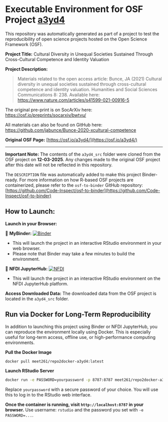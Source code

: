 # Executable Environment for OSF Project [a3yd4](https://osf.io/a3yd4/)

This repository was automatically generated as part of a project to test the reproducibility of open science projects hosted on the Open Science Framework (OSF).

**Project Title:** Cultural Diversity in Unequal Societies Sustained Through Cross-Cultural Competence and Identity Valuation

**Project Description:**
> Materials related to the open access article:
Bunce, JA (2021) Cultural diversity in unequal societies sustained through cross-cultural competence and identity valuation. Humanities and Social Sciences Communications 8: 238. Available here: https://www.nature.com/articles/s41599-021-00916-5

The original pre-print is on SocArXiv here:
https://osf.io/preprints/socarxiv/bwtvu/

All materials can also be found on GitHub here:
https://github.com/jabunce/Bunce-2020-xcultural-competence

**Original OSF Page:** [https://osf.io/a3yd4/](https://osf.io/a3yd4/)

---

**Important Note:** The contents of the `a3yd4_src` folder were cloned from the OSF project on **12-03-2025**. Any changes made to the original OSF project after this date will not be reflected in this repository.

The `DESCRIPTION` file was automatically added to make this project Binder-ready. For more information on how R-based OSF projects are containerized, please refer to the `osf-to-binder` GitHub repository: [https://github.com/Code-Inspect/osf-to-binder](https://github.com/Code-Inspect/osf-to-binder)

## How to Launch:

**Launch in your Browser:**

🚀 **MyBinder:** [![Binder](https://mybinder.org/badge_logo.svg)](https://mybinder.org/v2/gh/code-inspect-binder/osf_a3yd4/HEAD?urlpath=rstudio)

   * This will launch the project in an interactive RStudio environment in your web browser.
   * Please note that Binder may take a few minutes to build the environment.

🚀 **NFDI JupyterHub:** [![NFDI](https://nfdi-jupyter.de/images/nfdi_badge.svg)](https://hub.nfdi-jupyter.de/r2d/gh/code-inspect-binder/osf_a3yd4/HEAD?urlpath=rstudio)

   * This will launch the project in an interactive RStudio environment on the NFDI JupyterHub platform.

**Access Downloaded Data:**
The downloaded data from the OSF project is located in the `a3yd4_src` folder.

## Run via Docker for Long-Term Reproducibility

In addition to launching this project using Binder or NFDI JupyterHub, you can reproduce the environment locally using Docker. This is especially useful for long-term access, offline use, or high-performance computing environments.

**Pull the Docker Image**

```bash
docker pull meet261/repo2docker-a3yd4:latest
```

**Launch RStudio Server**

```bash
docker run -e PASSWORD=yourpassword -p 8787:8787 meet261/repo2docker-a3yd4
```
Replace `yourpassword` with a secure password of your choice. You will use this to log in to the RStudio web interface.

**Once the container is running, visit `http://localhost:8787` in your browser.**
Use username: `rstudio` and the password you set with `-e PASSWORD=...`.
